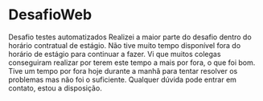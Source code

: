 # DesafioWeb
Desafio testes automatizados
Realizei a maior parte do desafio dentro do horário contratual de estágio. Não tive muito tempo disponível fora do horário de estágio para continuar a fazer.
Vi que muitos colegas conseguiram realizar por terem este tempo a mais por fora, o que foi bom. Tive um tempo por fora hoje durante a manhã para
tentar resolver os problemas mas não foi o suficiente.
Qualquer dúvida pode entrar em contato, estou a disposição.

